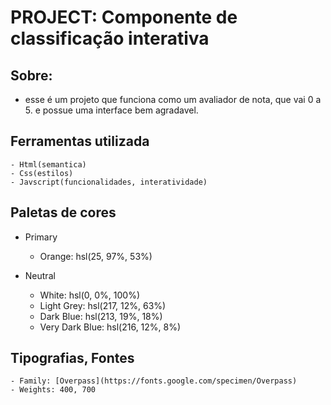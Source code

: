 # PROJECT: Componente de classificação interativa #

## Sobre: 
- esse é um projeto que funciona como um avaliador de nota, que vai 0 a 5. e possue uma interface bem agradavel. 

## Ferramentas utilizada

    - Html(semantica)
    - Css(estilos)
    - Javscript(funcionalidades, interatividade)
    
## Paletas de cores

- Primary

    - Orange: hsl(25, 97%, 53%)

- Neutral

    - White: hsl(0, 0%, 100%)
    - Light Grey: hsl(217, 12%, 63%)
    - Dark Blue: hsl(213, 19%, 18%)
    - Very Dark Blue: hsl(216, 12%, 8%)    


## Tipografias, Fontes  

    - Family: [Overpass](https://fonts.google.com/specimen/Overpass)
    - Weights: 400, 700